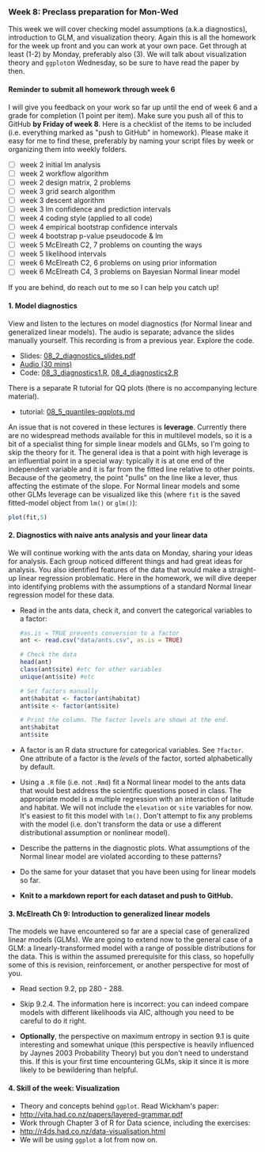 ### Week 8: Preclass preparation for Mon-Wed

This week we will cover checking model assumptions (a.k.a diagnostics), introduction to GLM, and visualization theory. Again this is all the homework for the week up front and you can work at your own pace. Get through at least (1-2) by Monday, preferably also (3). We will talk about visualization theory and `ggplot`on Wednesday, so be sure to have read the paper by then.



#### Reminder to submit all homework through week 6

I will give you feedback on your work so far up until the end of week 6 and a grade for completion (1 point per item). Make sure you push all of this to GitHub **by Friday of week 8**. Here is a checklist of the items to be included (i.e. everything marked as "push to GitHub" in homework). Please make it easy for me to find these, preferably by naming your script files by week or organizing them into weekly folders.

- [ ] week 2 initial lm analysis
- [ ] week 2 workflow algorithm
- [ ] week 2 design matrix, 2 problems
- [ ] week 3 grid search algorithm
- [ ] week 3 descent algorithm
- [ ] week 3 lm confidence and prediction intervals
- [ ] week 4 coding style (applied to all code)
- [ ] week 4 empirical bootstrap confidence intervals
- [ ] week 4 bootstrap p-value pseudocode & lm
- [ ] week 5 McElreath C2, 7 problems on counting the ways
- [ ] week 5 likelihood intervals
- [ ] week 6 McElreath C2, 6 problems on using prior information
- [ ] week 6 McElreath C4, 3 problems on Bayesian Normal linear model

If you are behind, do reach out to me so I can help you catch up!



#### 1. Model diagnostics

View and listen to the lectures on model diagnostics (for Normal linear and generalized linear models). The audio is separate; advance the slides manually yourself. This recording is from a previous year. Explore the code.

* Slides: [08_2_diagnostics_slides.pdf](08_2_diagnostics_slides.pdf)
* [Audio (30 mins)](https://www.dropbox.com/s/x3u19ny5yy41t8p/08_aud1_diagnostics.mp3?dl=0)
* Code: [08_3_diagnostics1.R](08_3_diagnostics1.R), [08_4_diagnostics2.R](08_4_diagnostics2.R)

There is a separate R tutorial for QQ plots (there is no accompanying lecture material). 

* tutorial: [08_5_quantiles-qqplots.md](08_5_quantiles-qqplots.md)

An issue that is not covered in these lectures is **leverage**. Currently there are no widespread methods available for this in multilevel models, so it is a bit of a specialist thing for simple linear models and GLMs, so I'm going to skip the theory for it. The general idea is that a point with high leverage is an influential point in a special way: typically it is at one end of the independent variable and it is far from the fitted line relative to other points. Because of the geometry, the point "pulls" on the line like a lever, thus affecting the estimate of the slope. For Normal linear models and some other GLMs leverage can be visualized like this (where `fit` is the saved fitted-model object from `lm()` or `glm()`):
```r
plot(fit,5)
```


#### 2. Diagnostics with naive ants analysis and your linear data

We will continue working with the ants data on Monday, sharing your ideas for analysis. Each group noticed different things and had great ideas for analysis. You also identified features of the data that would make a straight-up linear regression problematic. Here in the homework, we will dive deeper into identifying problems with the assumptions of a standard Normal linear regression model for these data.

* Read in the ants data, check it,  and convert the categorical variables to a factor:

  ```r
  #as.is = TRUE prevents conversion to a factor
  ant <- read.csv("data/ants.csv", as.is = TRUE)
  
  # Check the data
  head(ant)
  class(ant$site) #etc for other variables
  unique(ant$site) #etc
  
  # Set factors manually
  ant$habitat <- factor(ant$habitat)
  ant$site <- factor(ant$site)
  
  # Print the column. The factor levels are shown at the end.
  ant$habitat
  ant$site
  ```

* A  factor is an R data structure for categorical variables. See `?factor`. One attribute of a factor is the *levels* of the factor, sorted alphabetically by default.

* Using a `.R` file (i.e. not `.Rmd`) fit a Normal linear model to the ants data that would best address the scientific questions posed in class. The appropriate model is a multiple regression with an interaction of latitude and habitat. We will not include the `elevation` or `site` variables for now. It's easiest to fit this model with `lm()`. Don't attempt to fix any problems with the model (i.e. don't transform the data or use a different distributional assumption or nonlinear model).

* Describe the patterns in the diagnostic plots. What assumptions of the Normal linear model are violated according to these patterns?

* Do the same for your dataset that you have been using for linear models so far.

* **Knit to a markdown report for each dataset and push to GitHub.**



#### 3. McElreath Ch 9: Introduction to generalized linear models

The models we have encountered so far are a special case of generalized linear models (GLMs). We are going to extend now to the general case of a GLM: a linearly-transformed model with a range of possible distributions for the data. This is within the assumed prerequisite for this class, so hopefully some of this is revision, reinforcement, or another perspective for most of you.

* Read section 9.2, pp 280 - 288.

* Skip 9.2.4. The information here is incorrect: you can indeed compare models with different likelihoods via AIC, although you need to be careful to do it right.

* **Optionally**, the perspective on maximum entropy in section 9.1 is quite interesting and somewhat unique (this perspective is heavily influenced by Jaynes 2003 Probability Theory) but you don't need to understand this. If this is your first time encountering GLMs, skip it since it is more likely to be bewildering than helpful.


#### 4. Skill of the week: Visualization

* Theory and concepts behind `ggplot`. Read Wickham's paper:
* http://vita.had.co.nz/papers/layered-grammar.pdf
* Work through Chapter 3 of R for Data science, including the exercises:
* http://r4ds.had.co.nz/data-visualisation.html
* We will be using `ggplot` a lot from now on.


